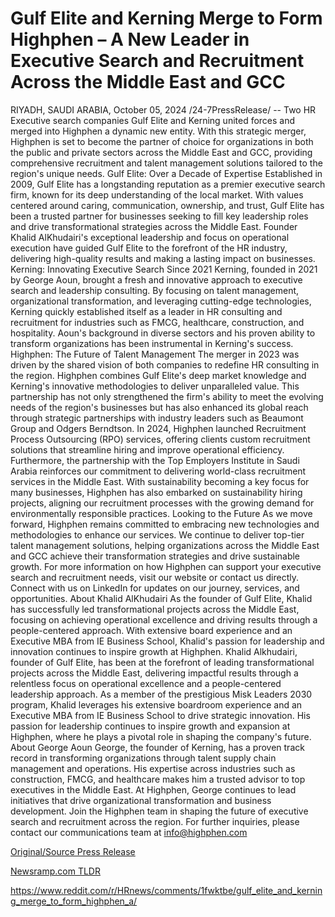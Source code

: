 # Gulf Elite and Kerning Merge to Form Highphen – A New Leader in Executive Search and Recruitment Across the Middle East and GCC

RIYADH, SAUDI ARABIA, October 05, 2024 /24-7PressRelease/ -- Two HR Executive search companies Gulf Elite and Kerning united forces and merged into Highphen a dynamic new entity. With this strategic merger, Highphen is set to become the partner of choice for organizations in both the public and private sectors across the Middle East and GCC, providing comprehensive recruitment and talent management solutions tailored to the region's unique needs.  Gulf Elite: Over a Decade of Expertise Established in 2009, Gulf Elite has a longstanding reputation as a premier executive search firm, known for its deep understanding of the local market. With values centered around caring, communication, ownership, and trust, Gulf Elite has been a trusted partner for businesses seeking to fill key leadership roles and drive transformational strategies across the Middle East. Founder Khalid AlKhudairi's exceptional leadership and focus on operational execution have guided Gulf Elite to the forefront of the HR industry, delivering high-quality results and making a lasting impact on businesses.  Kerning: Innovating Executive Search Since 2021 Kerning, founded in 2021 by George Aoun, brought a fresh and innovative approach to executive search and leadership consulting. By focusing on talent management, organizational transformation, and leveraging cutting-edge technologies, Kerning quickly established itself as a leader in HR consulting and recruitment for industries such as FMCG, healthcare, construction, and hospitality. Aoun's background in diverse sectors and his proven ability to transform organizations has been instrumental in Kerning's success.  Highphen: The Future of Talent Management The merger in 2023 was driven by the shared vision of both companies to redefine HR consulting in the region. Highphen combines Gulf Elite's deep market knowledge and Kerning's innovative methodologies to deliver unparalleled value. This partnership has not only strengthened the firm's ability to meet the evolving needs of the region's businesses but has also enhanced its global reach through strategic partnerships with industry leaders such as Beaumont Group and Odgers Berndtson.  In 2024, Highphen launched Recruitment Process Outsourcing (RPO) services, offering clients custom recruitment solutions that streamline hiring and improve operational efficiency. Furthermore, the partnership with the Top Employers Institute in Saudi Arabia reinforces our commitment to delivering world-class recruitment services in the Middle East.  With sustainability becoming a key focus for many businesses, Highphen has also embarked on sustainability hiring projects, aligning our recruitment processes with the growing demand for environmentally responsible practices.  Looking to the Future As we move forward, Highphen remains committed to embracing new technologies and methodologies to enhance our services. We continue to deliver top-tier talent management solutions, helping organizations across the Middle East and GCC achieve their transformation strategies and drive sustainable growth.  For more information on how Highphen can support your executive search and recruitment needs, visit our website or contact us directly.  Connect with us on LinkedIn for updates on our journey, services, and opportunities.  About Khalid AlKhudairi As the founder of Gulf Elite, Khalid has successfully led transformational projects across the Middle East, focusing on achieving operational excellence and driving results through a people-centered approach. With extensive board experience and an Executive MBA from IE Business School, Khalid's passion for leadership and innovation continues to inspire growth at Highphen.  Khalid Alkhudairi, founder of Gulf Elite, has been at the forefront of leading transformational projects across the Middle East, delivering impactful results through a relentless focus on operational excellence and a people-centered leadership approach. As a member of the prestigious Misk Leaders 2030 program, Khalid leverages his extensive boardroom experience and an Executive MBA from IE Business School to drive strategic innovation. His passion for leadership continues to inspire growth and expansion at Highphen, where he plays a pivotal role in shaping the company's future.  About George Aoun George, the founder of Kerning, has a proven track record in transforming organizations through talent supply chain management and operations. His expertise across industries such as construction, FMCG, and healthcare makes him a trusted advisor to top executives in the Middle East. At Highphen, George continues to lead initiatives that drive organizational transformation and business development.  Join the Highphen team in shaping the future of executive search and recruitment across the region.  For further inquiries, please contact our communications team at info@highphen.com 

[Original/Source Press Release](https://www.24-7pressrelease.com/press-release/514973/gulf-elite-and-kerning-merge-to-form-highphen-a-new-leader-in-executive-search-and-recruitment-across-the-middle-east-and-gcc)
                    

[Newsramp.com TLDR](None) 

https://www.reddit.com/r/HRnews/comments/1fwktbe/gulf_elite_and_kerning_merge_to_form_highphen_a/